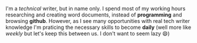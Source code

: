 I'm a *technical* writer, but in name only. I spend most of my working hours researching and creating word documents, instead of **programming** and browsing **github**. However, as I see many opportunities with real tech writer knowledge I'm praticing the necessary skills to become  **daily** (well more like *weekly* but let's keep this between us. I don't want to seem lazy 😄)
